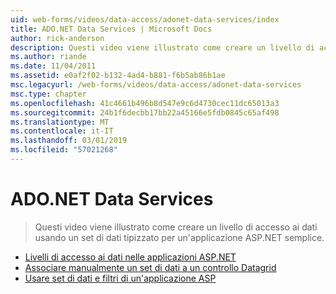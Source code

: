 ```yaml
---
uid: web-forms/videos/data-access/adonet-data-services/index
title: ADO.NET Data Services | Microsoft Docs
author: rick-anderson
description: Questi video viene illustrato come creare un livello di accesso ai dati usando un set di dati tipizzato per un'applicazione ASP.NET semplice.
ms.author: riande
ms.date: 11/04/2011
ms.assetid: e0af2f02-b132-4ad4-b881-f6b5ab86b1ae
msc.legacyurl: /web-forms/videos/data-access/adonet-data-services
msc.type: chapter
ms.openlocfilehash: 41c4661b496b8d547e9c6d4730cec11dc65013a3
ms.sourcegitcommit: 24b1f6decbb17bb22a45166e5fdb0845c65af498
ms.translationtype: MT
ms.contentlocale: it-IT
ms.lasthandoff: 03/01/2019
ms.locfileid: "57021268"
---
```

<a name="adonet-data-services"></a>ADO.NET Data Services
====================
> Questi video viene illustrato come creare un livello di accesso ai dati usando un set di dati tipizzato per un'applicazione ASP.NET semplice.


- [Livelli di accesso ai dati nelle applicazioni ASP.NET](data-access-layers-in-aspnet-applications.md)
- [Associare manualmente un set di dati a un controllo Datagrid](how-to-manually-bind-a-dataset-to-a-datagrid.md)
- [Usare set di dati e filtri di un'applicazione ASP](how-to-work-with-datasets-and-filters-from-an-asp-application.md)
